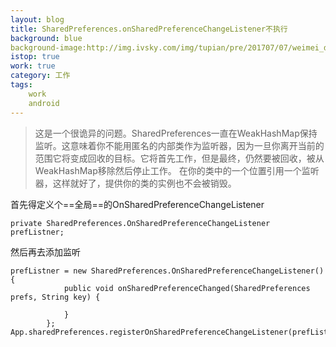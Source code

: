```yaml
---
layout: blog
title: SharedPreferences.onSharedPreferenceChangeListener不执行
background: blue
background-image:http://img.ivsky.com/img/tupian/pre/201707/07/weimei_de_pingguobijibendiannao-002.jpg
istop: true
work: true
category: 工作
tags: 
    work
    android
---
```


> 这是一个很诡异的问题。SharedPreferences一直在WeakHashMap保持监听。这意味着你不能用匿名的内部类作为监听器，因为一旦你离开当前的范围它将变成回收的目标。它将首先工作，但是最终，仍然要被回收，被从WeakHashMap移除然后停止工作。
在你的类中的一个位置引用一个监听器，这样就好了，提供你的类的实例也不会被销毁。

首先得定义个==全局==的OnSharedPreferenceChangeListener

```
private SharedPreferences.OnSharedPreferenceChangeListener prefListner;

```

然后再去添加监听

```
prefListner = new SharedPreferences.OnSharedPreferenceChangeListener(){
            public void onSharedPreferenceChanged(SharedPreferences prefs, String key) {

            }
        };
App.sharedPreferences.registerOnSharedPreferenceChangeListener(prefListner);

```
